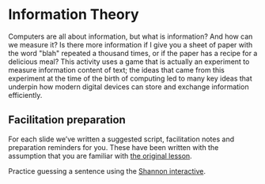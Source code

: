 # Information Theory

Computers are all about information, but what is information?
And how can we measure it?
Is there more information if I give you a sheet of paper with the word "blah" repeated a thousand times, or if the paper has a recipe for a delicious meal?
This activity uses a game that is actually an experiment to measure information content of text; the ideas that came from this experiment at the time of the birth of computing led to many key ideas that underpin how modern digital devices can store and exchange information efficiently.

## Facilitation preparation

For each slide we’ve written a suggested script, facilitation notes and preparation reminders for you.
These have been written with the assumption that you are familiar with [the original lesson]('at_home:activity' 'guess-the-sentence').

Practice guessing a sentence using the [Shannon interactive](https://www.csfieldguide.org.nz/en/interactives/shannon-experiment/).
